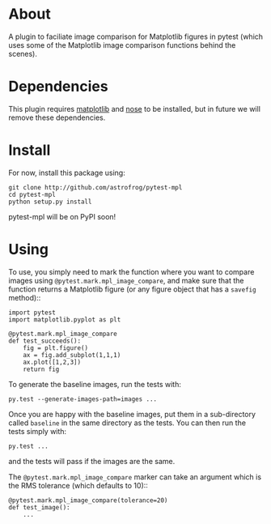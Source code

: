 About
=====

A plugin to faciliate image comparison for Matplotlib figures in pytest (which uses some of the Matplotlib image comparison functions behind the scenes).

Dependencies
============

This plugin requires [matplotlib](http://www.matplotlib.org) and
[nose](http://nose.readthedocs.org/) to be installed, but in future we will
remove these dependencies.

Install
=======

For now, install this package using:

    git clone http://github.com/astrofrog/pytest-mpl
    cd pytest-mpl
    python setup.py install
    
pytest-mpl will be on PyPI soon!    

Using
=====

To use, you simply need to mark the function where you want to compare images
using ``@pytest.mark.mpl_image_compare``, and make sure that the function returns a Matplotlib figure (or any figure object that has a ``savefig`` method)::

    import pytest
    import matplotlib.pyplot as plt

    @pytest.mark.mpl_image_compare
    def test_succeeds():
        fig = plt.figure()
        ax = fig.add_subplot(1,1,1)
        ax.plot([1,2,3])
        return fig
        
To generate the baseline images, run the tests with:

    py.test --generate-images-path=images ...
    
Once you are happy with the baseline images, put them in a sub-directory called ``baseline`` in the same directory as the tests. You can then run the tests simply with:

    py.test ...
    
and the tests will pass if the images are the same.

The ``@pytest.mark.mpl_image_compare`` marker can take an argument which is the RMS tolerance (which defaults to 10)::

    @pytest.mark.mpl_image_compare(tolerance=20)
    def test_image():
        ...
        